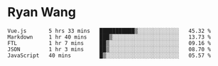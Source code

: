 # Ryan Wang

<!--START_SECTION:waka-->
```text
Vue.js       5 hrs 33 mins   ███████████▒░░░░░░░░░░░░░   45.32 % 
Markdown     1 hr 40 mins    ███▒░░░░░░░░░░░░░░░░░░░░░   13.73 % 
FTL          1 hr 7 mins     ██▒░░░░░░░░░░░░░░░░░░░░░░   09.16 % 
JSON         1 hr 3 mins     ██▒░░░░░░░░░░░░░░░░░░░░░░   08.70 % 
JavaScript   40 mins         █▒░░░░░░░░░░░░░░░░░░░░░░░   05.57 % 
```
<!--END_SECTION:waka-->
